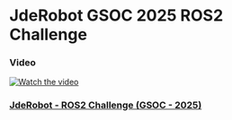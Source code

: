 # JdeRobot GSOC 2025 ROS2 Challenge

### Video

[![Watch the video](https://img.youtube.com/vi/YuST_uika1c/maxresdefault.jpg)](https://youtu.be/YuST_uika1c)

### [JdeRobot - ROS2 Challenge (GSOC - 2025)](https://youtu.be/YuST_uika1c)
